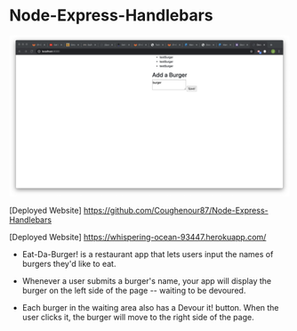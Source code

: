 # Node-Express-Handlebars

![Photo of finished Product](public/assets/images/fin.png)

[Deployed Website] https://github.com/Coughenour87/Node-Express-Handlebars

[Deployed Website] https://whispering-ocean-93447.herokuapp.com/

* Eat-Da-Burger! is a restaurant app that lets users input the names of burgers they'd like to eat.


* Whenever a user submits a burger's name, your app will display the burger on the left side of the page -- waiting to be devoured.


* Each burger in the waiting area also has a Devour it! button. When the user clicks it, the burger will move to the right side of the page.
